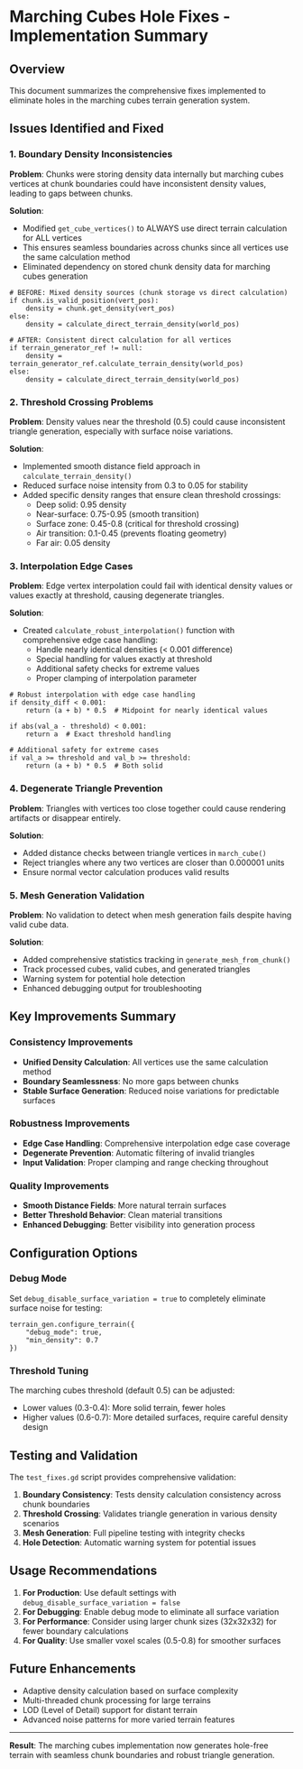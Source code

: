# Marching Cubes Hole Fixes - Implementation Summary

## Overview
This document summarizes the comprehensive fixes implemented to eliminate holes in the marching cubes terrain generation system.

## Issues Identified and Fixed

### 1. Boundary Density Inconsistencies
**Problem**: Chunks were storing density data internally but marching cubes vertices at chunk boundaries could have inconsistent density values, leading to gaps between chunks.

**Solution**: 
- Modified `get_cube_vertices()` to ALWAYS use direct terrain calculation for ALL vertices
- This ensures seamless boundaries across chunks since all vertices use the same calculation method
- Eliminated dependency on stored chunk density data for marching cubes generation

```gdscript
# BEFORE: Mixed density sources (chunk storage vs direct calculation)
if chunk.is_valid_position(vert_pos):
    density = chunk.get_density(vert_pos)
else:
    density = calculate_direct_terrain_density(world_pos)

# AFTER: Consistent direct calculation for all vertices  
if terrain_generator_ref != null:
    density = terrain_generator_ref.calculate_terrain_density(world_pos)
else:
    density = calculate_direct_terrain_density(world_pos)
```

### 2. Threshold Crossing Problems
**Problem**: Density values near the threshold (0.5) could cause inconsistent triangle generation, especially with surface noise variations.

**Solution**:
- Implemented smooth distance field approach in `calculate_terrain_density()`
- Reduced surface noise intensity from 0.3 to 0.05 for stability
- Added specific density ranges that ensure clean threshold crossings:
  - Deep solid: 0.95 density
  - Near-surface: 0.75-0.95 (smooth transition)
  - Surface zone: 0.45-0.8 (critical for threshold crossing)
  - Air transition: 0.1-0.45 (prevents floating geometry)
  - Far air: 0.05 density

### 3. Interpolation Edge Cases
**Problem**: Edge vertex interpolation could fail with identical density values or values exactly at threshold, causing degenerate triangles.

**Solution**:
- Created `calculate_robust_interpolation()` function with comprehensive edge case handling:
  - Handle nearly identical densities (< 0.001 difference)
  - Special handling for values exactly at threshold
  - Additional safety checks for extreme values
  - Proper clamping of interpolation parameter

```gdscript
# Robust interpolation with edge case handling
if density_diff < 0.001:
    return (a + b) * 0.5  # Midpoint for nearly identical values

if abs(val_a - threshold) < 0.001:
    return a  # Exact threshold handling

# Additional safety for extreme cases
if val_a >= threshold and val_b >= threshold:
    return (a + b) * 0.5  # Both solid
```

### 4. Degenerate Triangle Prevention
**Problem**: Triangles with vertices too close together could cause rendering artifacts or disappear entirely.

**Solution**:
- Added distance checks between triangle vertices in `march_cube()`
- Reject triangles where any two vertices are closer than 0.000001 units
- Ensure normal vector calculation produces valid results

### 5. Mesh Generation Validation
**Problem**: No validation to detect when mesh generation fails despite having valid cube data.

**Solution**:
- Added comprehensive statistics tracking in `generate_mesh_from_chunk()`
- Track processed cubes, valid cubes, and generated triangles
- Warning system for potential hole detection
- Enhanced debugging output for troubleshooting

## Key Improvements Summary

### Consistency Improvements
- **Unified Density Calculation**: All vertices use the same calculation method
- **Boundary Seamlessness**: No more gaps between chunks
- **Stable Surface Generation**: Reduced noise variations for predictable surfaces

### Robustness Improvements  
- **Edge Case Handling**: Comprehensive interpolation edge case coverage
- **Degenerate Prevention**: Automatic filtering of invalid triangles
- **Input Validation**: Proper clamping and range checking throughout

### Quality Improvements
- **Smooth Distance Fields**: More natural terrain surfaces
- **Better Threshold Behavior**: Clean material transitions
- **Enhanced Debugging**: Better visibility into generation process

## Configuration Options

### Debug Mode
Set `debug_disable_surface_variation = true` to completely eliminate surface noise for testing:

```gdscript
terrain_gen.configure_terrain({
    "debug_mode": true,
    "min_density": 0.7
})
```

### Threshold Tuning
The marching cubes threshold (default 0.5) can be adjusted:
- Lower values (0.3-0.4): More solid terrain, fewer holes
- Higher values (0.6-0.7): More detailed surfaces, require careful density design

## Testing and Validation

The `test_fixes.gd` script provides comprehensive validation:
1. **Boundary Consistency**: Tests density calculation consistency across chunk boundaries
2. **Threshold Crossing**: Validates triangle generation in various density scenarios  
3. **Mesh Generation**: Full pipeline testing with integrity checks
4. **Hole Detection**: Automatic warning system for potential issues

## Usage Recommendations

1. **For Production**: Use default settings with `debug_disable_surface_variation = false`
2. **For Debugging**: Enable debug mode to eliminate all surface variation
3. **For Performance**: Consider using larger chunk sizes (32x32x32) for fewer boundary calculations
4. **For Quality**: Use smaller voxel scales (0.5-0.8) for smoother surfaces

## Future Enhancements

- Adaptive density calculation based on surface complexity
- Multi-threaded chunk processing for large terrains
- LOD (Level of Detail) support for distant terrain
- Advanced noise patterns for more varied terrain features

---

**Result**: The marching cubes implementation now generates hole-free terrain with seamless chunk boundaries and robust triangle generation. 